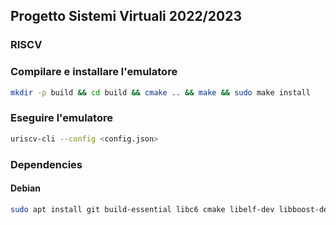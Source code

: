 <!--
SPDX-FileCopyrightText: 2023 Gianmaria Rovelli

SPDX-License-Identifier: GPL-3.0-or-later
-->

## Progetto Sistemi Virtuali 2022/2023
### RISCV

### Compilare e installare l'emulatore
```bash 
mkdir -p build && cd build && cmake .. && make && sudo make install 
```

### Eseguire l'emulatore
```bash
uriscv-cli --config <config.json>
```

### Dependencies
#### Debian

```bash
sudo apt install git build-essential libc6 cmake libelf-dev libboost-dev libboost-program-options-dev libsigc++-2.0-dev gcc-riscv64-unknown-elf
```

